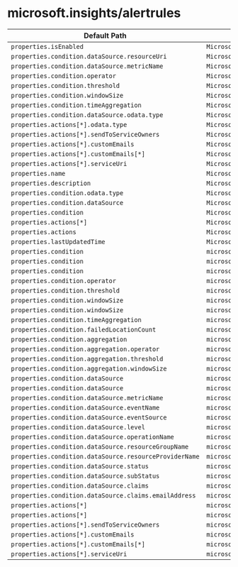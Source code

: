 # microsoft.insights/alertrules

| Default Path | Alias |
|---|---|
| `properties.isEnabled` | `Microsoft.Insights/alertRules/isEnabled` |
| `properties.condition.dataSource.resourceUri` | `Microsoft.Insights/alertRules/condition.dataSource.resourceUri` |
| `properties.condition.dataSource.metricName` | `Microsoft.Insights/alertRules/condition.dataSource.metricName` |
| `properties.condition.operator` | `Microsoft.Insights/alertRules/condition.operator` |
| `properties.condition.threshold` | `Microsoft.Insights/alertRules/condition.threshold` |
| `properties.condition.windowSize` | `Microsoft.Insights/alertRules/condition.windowSize` |
| `properties.condition.timeAggregation` | `Microsoft.Insights/alertRules/condition.timeAggregation` |
| `properties.condition.dataSource.odata.type` | `Microsoft.Insights/alertRules/condition.dataSource.odata.type` |
| `properties.actions[*].odata.type` | `Microsoft.Insights/alertRules/actions[*].odata.type` |
| `properties.actions[*].sendToServiceOwners` | `Microsoft.Insights/alertRules/actions[*].sendToServiceOwners` |
| `properties.actions[*].customEmails` | `Microsoft.Insights/alertRules/actions[*].customEmails` |
| `properties.actions[*].customEmails[*]` | `Microsoft.Insights/alertRules/actions[*].customEmails[*]` |
| `properties.actions[*].serviceUri` | `Microsoft.Insights/alertRules/actions[*].serviceUri` |
| `properties.name` | `Microsoft.Insights/alertrules/name` |
| `properties.description` | `Microsoft.Insights/alertrules/description` |
| `properties.condition.odata.type` | `Microsoft.Insights/alertrules/condition.odata.type` |
| `properties.condition.dataSource` | `Microsoft.Insights/alertrules/condition.dataSource` |
| `properties.condition` | `Microsoft.Insights/alertrules/condition` |
| `properties.actions[*]` | `Microsoft.Insights/alertrules/actions[*]` |
| `properties.actions` | `Microsoft.Insights/alertrules/actions` |
| `properties.lastUpdatedTime` | `Microsoft.Insights/alertrules/lastUpdatedTime` |
| `properties.condition` | `microsoft.insights/alertrules/condition.Microsoft.Azure.Management.Insights.Models.ThresholdRuleCondition` |
| `properties.condition` | `microsoft.insights/alertrules/condition.Microsoft.Azure.Management.Insights.Models.LocationThresholdRuleCondition` |
| `properties.condition` | `microsoft.insights/alertrules/condition.Microsoft.Azure.Management.Insights.Models.ManagementEventRuleCondition` |
| `properties.condition.operator` | `microsoft.insights/alertrules/condition.Microsoft.Azure.Management.Insights.Models.ThresholdRuleCondition.operator` |
| `properties.condition.threshold` | `microsoft.insights/alertrules/condition.Microsoft.Azure.Management.Insights.Models.ThresholdRuleCondition.threshold` |
| `properties.condition.windowSize` | `microsoft.insights/alertrules/condition.Microsoft.Azure.Management.Insights.Models.ThresholdRuleCondition.windowSize` |
| `properties.condition.windowSize` | `microsoft.insights/alertrules/condition.Microsoft.Azure.Management.Insights.Models.LocationThresholdRuleCondition.windowSize` |
| `properties.condition.timeAggregation` | `microsoft.insights/alertrules/condition.Microsoft.Azure.Management.Insights.Models.ThresholdRuleCondition.timeAggregation` |
| `properties.condition.failedLocationCount` | `microsoft.insights/alertrules/condition.Microsoft.Azure.Management.Insights.Models.LocationThresholdRuleCondition.failedLocationCount` |
| `properties.condition.aggregation` | `microsoft.insights/alertrules/condition.Microsoft.Azure.Management.Insights.Models.ManagementEventRuleCondition.aggregation` |
| `properties.condition.aggregation.operator` | `microsoft.insights/alertrules/condition.Microsoft.Azure.Management.Insights.Models.ManagementEventRuleCondition.aggregation.operator` |
| `properties.condition.aggregation.threshold` | `microsoft.insights/alertrules/condition.Microsoft.Azure.Management.Insights.Models.ManagementEventRuleCondition.aggregation.threshold` |
| `properties.condition.aggregation.windowSize` | `microsoft.insights/alertrules/condition.Microsoft.Azure.Management.Insights.Models.ManagementEventRuleCondition.aggregation.windowSize` |
| `properties.condition.dataSource` | `microsoft.insights/alertrules/condition.dataSource.Microsoft.Azure.Management.Insights.Models.RuleMetricDataSource` |
| `properties.condition.dataSource` | `microsoft.insights/alertrules/condition.dataSource.Microsoft.Azure.Management.Insights.Models.RuleManagementEventDataSource` |
| `properties.condition.dataSource.metricName` | `microsoft.insights/alertrules/condition.dataSource.Microsoft.Azure.Management.Insights.Models.RuleMetricDataSource.metricName` |
| `properties.condition.dataSource.eventName` | `microsoft.insights/alertrules/condition.dataSource.Microsoft.Azure.Management.Insights.Models.RuleManagementEventDataSource.eventName` |
| `properties.condition.dataSource.eventSource` | `microsoft.insights/alertrules/condition.dataSource.Microsoft.Azure.Management.Insights.Models.RuleManagementEventDataSource.eventSource` |
| `properties.condition.dataSource.level` | `microsoft.insights/alertrules/condition.dataSource.Microsoft.Azure.Management.Insights.Models.RuleManagementEventDataSource.level` |
| `properties.condition.dataSource.operationName` | `microsoft.insights/alertrules/condition.dataSource.Microsoft.Azure.Management.Insights.Models.RuleManagementEventDataSource.operationName` |
| `properties.condition.dataSource.resourceGroupName` | `microsoft.insights/alertrules/condition.dataSource.Microsoft.Azure.Management.Insights.Models.RuleManagementEventDataSource.resourceGroupName` |
| `properties.condition.dataSource.resourceProviderName` | `microsoft.insights/alertrules/condition.dataSource.Microsoft.Azure.Management.Insights.Models.RuleManagementEventDataSource.resourceProviderName` |
| `properties.condition.dataSource.status` | `microsoft.insights/alertrules/condition.dataSource.Microsoft.Azure.Management.Insights.Models.RuleManagementEventDataSource.status` |
| `properties.condition.dataSource.subStatus` | `microsoft.insights/alertrules/condition.dataSource.Microsoft.Azure.Management.Insights.Models.RuleManagementEventDataSource.subStatus` |
| `properties.condition.dataSource.claims` | `microsoft.insights/alertrules/condition.dataSource.Microsoft.Azure.Management.Insights.Models.RuleManagementEventDataSource.claims` |
| `properties.condition.dataSource.claims.emailAddress` | `microsoft.insights/alertrules/condition.dataSource.Microsoft.Azure.Management.Insights.Models.RuleManagementEventDataSource.claims.emailAddress` |
| `properties.actions[*]` | `microsoft.insights/alertrules/actions[*].Microsoft.Azure.Management.Insights.Models.RuleEmailAction` |
| `properties.actions[*]` | `microsoft.insights/alertrules/actions[*].Microsoft.Azure.Management.Insights.Models.RuleWebhookAction` |
| `properties.actions[*].sendToServiceOwners` | `microsoft.insights/alertrules/actions[*].Microsoft.Azure.Management.Insights.Models.RuleEmailAction.sendToServiceOwners` |
| `properties.actions[*].customEmails` | `microsoft.insights/alertrules/actions[*].Microsoft.Azure.Management.Insights.Models.RuleEmailAction.customEmails` |
| `properties.actions[*].customEmails[*]` | `microsoft.insights/alertrules/actions[*].Microsoft.Azure.Management.Insights.Models.RuleEmailAction.customEmails[*]` |
| `properties.actions[*].serviceUri` | `microsoft.insights/alertrules/actions[*].Microsoft.Azure.Management.Insights.Models.RuleWebhookAction.serviceUri` |

